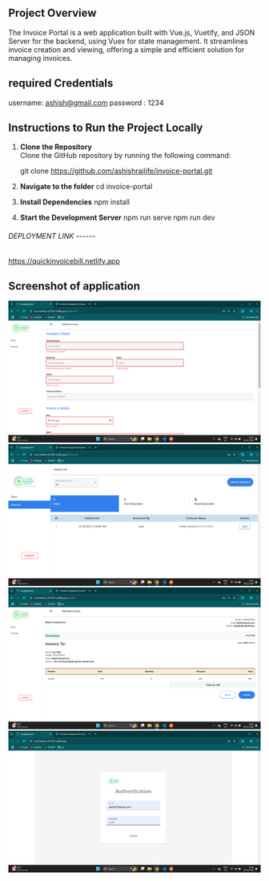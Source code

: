 ## Project Overview
The Invoice Portal is a web application built with Vue.js, Vuetify, and JSON Server for the backend, using Vuex for state management. It streamlines invoice creation and viewing, offering a simple and efficient solution for managing invoices.

## required Credentials
username: ashish@gmail.com 
password : 1234

## Instructions to Run the Project Locally

1. **Clone the Repository**  
   Clone the GitHub repository by running the following command:  

   git clone https://github.com/ashishrajlife/invoice-portal.git

2. **Navigate to the folder** 
   cd invoice-portal

3. **Install Dependencies** 
   npm install

4.  **Start the Development Server** 
   npm run serve 
   npm run dev


###### DEPLOYMENT LINK ------
https://quickinvoicebill.netlify.app

## Screenshot of application

![Screenshot of create invoice](\projectshots\addnewinvoice.png)
![Screenshot of dashboard ](\projectshots\dashboard.png)
![Screenshot of invoicedetails](\projectshots\invoicedetails.png)
![Screenshot of login page](\projectshots\login.jpg)
